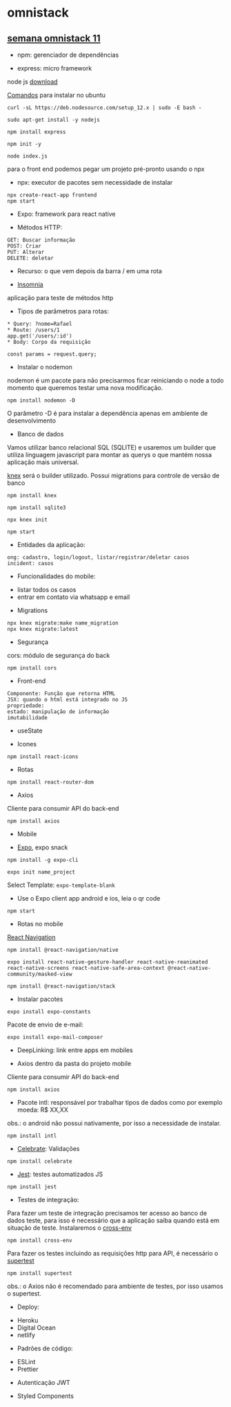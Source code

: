 # omnistack

## [semana omnistack 11](https://rocketseat.com.br/week/aulas/11.0)

* npm: gerenciador de dependências

* express: micro framework 

node js [download](https://nodejs.org/en/)

[Comandos](https://github.com/nodesource/distributions/blob/master/README.md) para instalar no ubuntu

```
curl -sL https://deb.nodesource.com/setup_12.x | sudo -E bash -

sudo apt-get install -y nodejs

npm install express

npm init -y

node index.js
```

para o front end podemos pegar um projeto pré-pronto usando o npx

* npx: executor de pacotes sem necessidade de instalar

```
npx create-react-app frontend
npm start
```

* Expo: framework para react native

* Métodos HTTP:

```
GET: Buscar informação
POST: Criar
PUT: Alterar
DELETE: deletar
```

* Recurso: o que vem depois da barra / em uma rota

* [Insomnia](https://support.insomnia.rest/article/23-installation#ubuntu)

aplicação para teste de métodos http

* Tipos de parâmetros para rotas:

```
* Query: ?nome=Rafael
* Route: /users/1
app.get('/users/:id')
* Body: Corpo da requisição

```

`const params = request.query;`

* Instalar o nodemon

nodemon é um pacote para não precisarmos ficar reiniciando o node a todo momento que queremos testar uma nova modificação.

`npm install nodemon -D`

O parâmetro -D é para instalar a dependência apenas em ambiente de desenvolvimento

* Banco de dados

Vamos utilizar banco relacional SQL (SQLITE) e usaremos um builder que utiliza linguagem javascript para montar as querys o que mantém nossa aplicação mais universal.

[knex](http://knexjs.org/) será o builder utilizado. Possui migrations para controle de versão de banco

`npm install knex`

`npm install sqlite3`

`npx knex init`

`npm start`

* Entidades da aplicação:

```
ong: cadastro, login/logout, listar/registrar/deletar casos
incident: casos
```

* Funcionalidades do mobile:

- listar todos os casos
- entrar em contato via whatsapp e email

* Migrations

```
npx knex migrate:make name_migration
npx knex migrate:latest
```

* Segurança

cors: módulo de segurança do back

`npm install cors`

* Front-end

```
Componente: Função que retorna HTML
JSX: quando o html está integrado no JS
propriedade: 
estado: manipulação de informação
imutabilidade
```

* useState

* Icones

`npm install react-icons`

* Rotas

`npm install react-router-dom`

* Axios

Cliente para consumir API do back-end

`npm install axios`

* Mobile

* [Expo](https://docs.expo.io/versions/latest), expo snack

`npm install -g expo-cli`

`expo init name_project`

Select Template: `expo-template-blank`

* Use o Expo client app android e ios, leia o qr code

`npm start`

* Rotas no mobile

[React Navigation](https://reactnavigation.org/)

`npm install @react-navigation/native`

`expo install react-native-gesture-handler react-native-reanimated react-native-screens react-native-safe-area-context @react-native-community/masked-view`

`npm install @react-navigation/stack`

* Instalar pacotes

`expo install expo-constants`

Pacote de envio de e-mail:

`expo install expo-mail-composer`

* DeepLinking: link entre apps em mobiles

* Axios dentro da pasta do projeto mobile

Cliente para consumir API do back-end

`npm install axios`

* Pacote intl: responsável por trabalhar tipos de dados como por exemplo moeda: R$ XX,XX 

obs.: o android não possui nativamente, por isso a necessidade de instalar.

`npm install intl`

* [Celebrate](https://www.npmjs.com/package/celebrate): Validações

`npm install celebrate`

* [Jest](https://jestjs.io/): testes automatizados JS

`npm install jest`

* Testes de integração:

Para fazer um teste de integração precisamos ter acesso ao banco de dados teste, para isso é necessário que a aplicação saiba quando está em situação de teste. Instalaremos o [cross-env](https://www.npmjs.com/package/cross-env)

`npm install cross-env`

Para fazer os testes incluindo as requisições http para API, é necessário o [supertest](https://www.npmjs.com/package/supertest)

`npm install supertest`

obs.: o Axios não é recomendado para ambiente de testes, por isso usamos o supertest.

* Deploy:

- Heroku
- Digital Ocean
- netlify

* Padrões de código:

- ESLint
- Prettier

* Autenticação JWT

* Styled Components